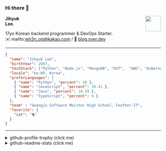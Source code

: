 ### Hi there 👋
<img src="https://github.githubassets.com/images/mona-loading-default.gif" width="50px" align="right">
</a>

**Jihyuk\
Lee.**

17yo Korean backend programmer & DevOps Starter.\
✉️ mailto:wh3n_gg@kakao.com
/ 
🔗 [blog.sver.dev](https://blog.sver.dev)

---

```json
{
  "name": "Jihyuk Lee",
  "birthYear": 2007,
  "techStack": ["Python", "Node.js", "MongoDB", "OCP",  "AWS", "Kubernetes"],
  "locale": "ko-KR, Korea",
  "preferLanguages": [
    { "name": "Python", "percent": 50 },
    { "name": "JavaScript", "percent": 30.41 },
    { "name": "Java", "percent": 10.59 },
    { "name": "TypeScript", "percent": 9 }
  ],
  "team" : "Gwangju Software Meister High School, Feather-IT",
  "favorite": {
    "cat": "🐈"
  }
}
```
---
<details>
  <summary>github-profile-trophy (click me)</summary>
  
![](https://github-profile-trophy.vercel.app/?username=sverdev&row=1&column=8&theme=nord)
  
</details>
<details>
  <summary>github-readme-stats (click me)</summary>
  
<!--START_SECTION:waka-->
![Code Time](http://img.shields.io/badge/Code%20Time-213%20hrs%2059%20mins-blue)

![Lines of code](https://img.shields.io/badge/%EC%A0%80%EB%8A%94%20%EC%97%AC%ED%83%9C%EA%B9%8C%EC%A7%80%20-156.6%20thousand%20%EC%A4%84%EC%9D%98%20%EC%BD%94%EB%93%9C%EB%A5%BC%20%EC%9E%91%EC%84%B1%ED%96%88%EC%96%B4%EC%9A%94.-blue)

**저는 저녁형 인간이에요. 🦉** 

```text
🌞 아침                     42 commits          ███░░░░░░░░░░░░░░░░░░░░░░   12.00 % 
🌆 낮　                     91 commits          ██████░░░░░░░░░░░░░░░░░░░   26.00 % 
🌃 저녁                     154 commits         ███████████░░░░░░░░░░░░░░   44.00 % 
🌙 밤　                     63 commits          ████░░░░░░░░░░░░░░░░░░░░░   18.00 % 
```


📊 **저는 이번주를 이렇게 시간을 보냈어요.** 

```text
🕑︎ Timezone: Asia/Seoul

💬 프로그래밍 언어들: 
TypeScript               10 hrs 30 mins      █████████████████████░░░░   84.50 % 
Python                   44 mins             █░░░░░░░░░░░░░░░░░░░░░░░░   05.92 % 
Java                     33 mins             █░░░░░░░░░░░░░░░░░░░░░░░░   04.45 % 
JavaScript               18 mins             █░░░░░░░░░░░░░░░░░░░░░░░░   02.48 % 
XML                      7 mins              ░░░░░░░░░░░░░░░░░░░░░░░░░   00.97 % 

🔥 에디터들: 
VS Code                  11 hrs 52 mins      ████████████████████████░   95.55 % 
IntelliJ                 33 mins             █░░░░░░░░░░░░░░░░░░░░░░░░   04.45 % 

💻 운영 체제들: 
Windows                  12 hrs 25 mins      █████████████████████████   100.00 % 
```


 Last Updated on 29/12/2023 18:37:37 UTC
<!--END_SECTION:waka-->

</details>

</div>

